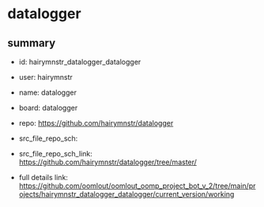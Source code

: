# datalogger
 
## summary 
* id: hairymnstr_datalogger_datalogger
* user: hairymnstr
* name: datalogger
* board: datalogger
* repo: https://github.com/hairymnstr/datalogger



* src_file_repo_sch: 
* src_file_repo_sch_link: https://github.com/hairymnstr/datalogger/tree/master/
* full details link: https://github.com/oomlout/oomlout_oomp_project_bot_v_2/tree/main/projects/hairymnstr_datalogger_datalogger/current_version/working  








